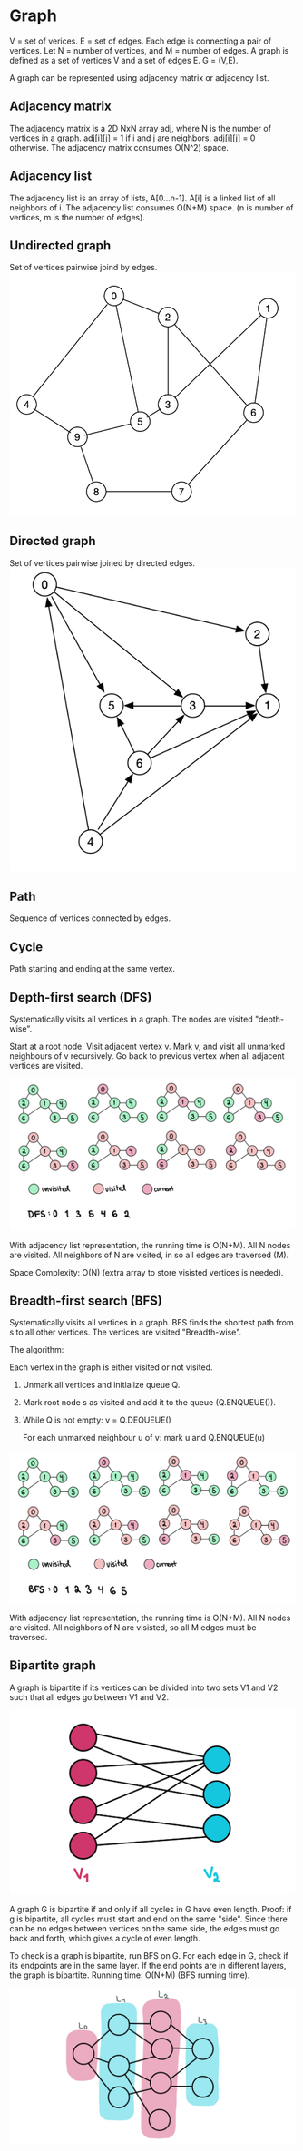 # Graph
V = set of verices.
E = set of edges. 
Each edge is connecting a pair of vertices.
Let N = number of vertices, and M = number of edges.
A graph is defined as a set of vertices V and a set of edges E. G = (V,E). 

A graph can be represented using adjacency matrix or adjacency list. 

## Adjacency matrix
The adjacency matrix is a 2D NxN array adj, where N is the number of vertices in a graph.
adj[i][j] = 1 if i and j are neighbors. adj[i][j] = 0 otherwise.
The adjacency matrix consumes O(N^2) space.

## Adjacency list
The adjacency list is an array of lists, A[0...n-1].
A[i] is a linked list of all neighbors of i.
The adjacency list consumes O(N+M) space. (n is number of vertices, m is the number of edges).

## Undirected graph
Set of vertices pairwise joind by edges.
![graph1](Illustrations_graph/graph1.png)


## Directed graph
Set of vertices pairwise joined by directed edges.
![graph2](Illustrations_graph/graph2.png)

## Path
Sequence of vertices connected by edges.

## Cycle
Path starting and ending at the same vertex.

## Depth-first search (DFS)
Systematically visits all vertices  in a graph. The nodes are visited "depth-wise".

Start at a root node. Visit adjacent vertex v. Mark v, and visit all unmarked neighbours of v recursively. Go back to previous vertex when all adjacent vertices are visited.


![DFS_illustration](Illustrations_graph/DFS_illustration.jpg)

With adjacency list representation, the running time is O(N+M). All N nodes are visited. All neighbors of N are visited, in so all edges are traversed (M).

Space Complexity: O(N) (extra array to store visisted vertices is needed).
## Breadth-first search (BFS)
Systematically visits all vertices in a graph. BFS finds the shortest path from s to all other vertices. The vertices are visited "Breadth-wise".

The algorithm:

Each vertex in the graph is either visited or not visited.
1. Unmark all vertices and initialize queue Q.
2. Mark root node s as visited and add it to the queue (Q.ENQUEUE()).
3. While Q is not empty:
    v = Q.DEQUEUE()
    
    For each unmarked neighbour u of v: mark u and Q.ENQUEUE(u)

![BFS_illustration](Illustrations_graph/BFS_illustration.jpg)

With adjacency list representation, the running time is O(N+M). All N nodes are visited. All neighbors of N are visisted, so all M edges must be traversed.

## Bipartite graph
A graph is bipartite if its vertices can be divided into two sets V1 and V2 such that all edges go between V1 and V2.

![bipartite_illustration](Illustrations_graph/bipartite_graph.jpg)

A graph G is bipartite if and only if all cycles in G have even length. Proof: if g is bipartite, all cycles must start and end on the same "side". Since there can be no edges between vertices on the same side, the edges must go  back and forth, which gives a cycle of even length.

To check is a graph is bipartite, run BFS on G. For each edge in G, check if its endpoints are in the same layer. If the end points are in different layers, the graph is bipartite. Running time: O(N+M) (BFS running time).

![BFS_partite](Illustrations_graph/bipartite_BFS.jpg)